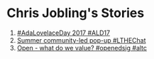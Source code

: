 # Chris Jobling's Stories

1. [#AdaLovelaceDay 2017 #ALD17](AdaLovelaceDay_2017_ALD17.html)
2. [Summer community-led pop-up #LTHEChat](pop-up-lthechat.html)
3. [Open - what do we value? #openedsig #altc](open-what-do-we-value.html)
